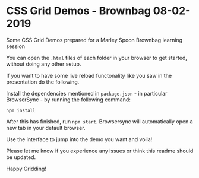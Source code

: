 # CSS Grid Demos - Brownbag 08-02-2019
Some CSS Grid Demos prepared for a Marley Spoon Brownbag learning session


You can open the `.html` files of each folder in your browser to get started, without doing any other setup.


If you want to have some live reload functonality like you saw in the presentation do the following.


Install the dependencies mentioned in `package.json` - in particular BrowserSync - by running the following command:

```
npm install
```

After this has finished, run `npm start`. Browsersync will automatically open a new tab in your default browser. 

Use the interface to jump into the demo you want and voila! 

Please let me know if you experience any issues or think this readme should be updated.

Happy Gridding!
